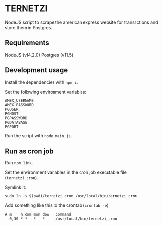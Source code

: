 # TERNETZI

NodeJS script to scrape the american express website for transactions and store them in Postgres.

## Requirements

NodeJS (v14.2.0)
Postgres (v11.5)

## Development usage

Install the dependencies with `npm i`.

Set the following environment variables:
```
AMEX_USERNAME
AMEX_PASSWORD
PGUSER
PGHOST
PGPASSWORD
PGDATABASE
PGPORT
```

Run the script with `node main.js`.

## Run as cron job

Run `npm link`.

Set the environment variables in the cron job executable file (`ternetzi_cron`).

Symlink it:
```
sudo ln -s $(pwd)/ternetzi_cron /usr/local/bin/ternetzi_cron
```

Add something like this to the crontab (`crontab -e`):
```
# m    h dom mon dow   command
  0,30 * *   *   *     /usr/local/bin/ternetzi_cron
```
